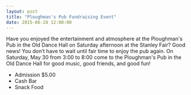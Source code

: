 ```yaml
---
layout: post
title: "Ploughman's Pub Fundraising Event"
date: 2015-06-28 12:00:00
---
```


Have you enjoyed the entertainment and atmosphere at the Ploughman's Pub in the Old Dance Hall on Saturday afternoon at the Stanley Fair? Good news! You don’t have to wait until fair time to enjoy the pub again. On Saturday, May 30 from 3:00 to 8:00 come to the Ploughman's Pub in the Old Dance Hall for good music, good friends, and good fun!
<!--end-excerpt-->

- Admission $5.00
- Cash Bar
- Snack Food
